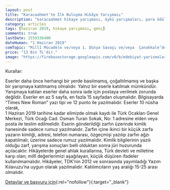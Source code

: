```yaml
---
layout: post
title: "Karacaahmet'te İlk Buluşma Hikâye Yarışması"
description: "karacaahmet hikaye yarışması, öykü yarışmaları, para ödüllü yarışmalar"
category: articles
tags: [haziran 2019, hikaye yarışması, genç]
comments: true
lastDate: 1559336400
dateHuman: "1 Haziran 2019"
comTopic: "Millî Mücadele ve/veya 1. Dünya Savaşı ve/veya  Çanakkale’de Türk Ocakları ve Türk Ocaklılar"
price: "13 Bin TL'dir."
image: "https://firebasestorage.googleapis.com/v0/b/edebiyat-yarismalari.appspot.com/o/karacaahmet-hikaye-yarismasi.jpg?alt=media&token=4802f629-99c4-45d3-8555-0bf8d12afea5"
---
```


Kurallar:

Eserler daha önce herhangi bir yerde basılmamış, çoğaltılmamış ve başka bir yarışmaya katılmamış olmalıdır.
Yalnız bir eserle katılmak mümkündür.
Yarışmaya katılan eserler daha sonra iade için postaya verilmek zorunda değildir.
Eserler en az 5 sayfa, en fazla 15  sayfadan oluşmalıdır.
Bilgisayarda “Times New Roman” yazı tipi ve 12 punto ile yazılmalıdır. Eserler 10 nüsha olarak,  
    1 Haziran 2019 tarihine kadar elimizde olmak kaydı ile  Türk Ocakları Genel Merkezi, Türk Ocağı Cad. Osman Turan Sokak, No: 1 adresine elden veya posta ile teslim edilmelidir.
Eserin gönderildiği zarfın üzerinde kimlik hanesinde sadece rumuz yazılmalıdır. Zarfın içine ikinci bir küçük zarfa 
    yazarın kimliği, adresi, telefon numarası, özgeçmişi yazılıp zarfın ağzı kapatılmalı; üzerine sadece rumuz yazılmalıdır. Kimlik bilgilerinin yazılı olduğu zarf, yarışma sonuçları belli olduktan sonra jüri huzurunda açılacaktır.
Hikâyelerde genel ahlak kurallarına, Türk devleti ve milletine karşı olan; millî değerlerimizi aşağılayan, 
    küçük düşüren ifadeler kullanılmamalıdır.
Hikâyeler, TDK’nin 2012 ve sonrasında yayımladığı Yazım Kılavuzu’na uygun olarak yazılmalıdır.
Katılımcıların yaş aralığı 15-25 arası olmalıdır.

[Detaylar ve başvuru için](https://www.turkocaklari.org.tr/duyuru/karacaahmet-te-ilk-bulusma-hikaye-yarismasi-basliyor-9409?utm_source=edebiyatyarismalari.com&utm_medium=affiliate&utm_campaign=cpc){:rel="nofollow"}{:target="_blank"}
